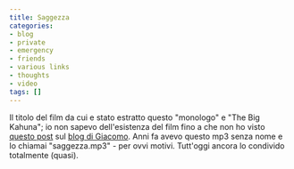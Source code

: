 ```yaml
---
title: Saggezza
categories:
- blog
- private
- emergency
- friends
- various links
- thoughts
- video
tags: []
---
```

Il titolo del film da cui e stato estratto questo "monologo" e "The Big
Kahuna"; io non sapevo dell'esistenza del film fino a che non ho visto [questo
post](http://hukk.netsons.org/2007/05/29/the-big-kahuna/
"http://hukk.netsons.org/2007/05/29/the-big-kahuna/" ) sul [blog di
Giacomo](http://hukk.netsons.org/ "http://hukk.netsons.org/" ). Anni fa avevo
questo mp3 senza nome e lo chiamai "saggezza.mp3" - per ovvi motivi. Tutt'oggi
ancora lo condivido totalmente (quasi).

